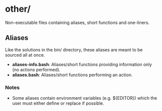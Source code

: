 
# other/

Non-executable files containing aliases, short functions and one-liners.

## Aliases

Like the solutions in the bin/ directory, these aliases are meant to be sourced all at once.

* **aliases-info.bash**: Aliases/short functions providing information only (no actions performed).
* **aliases.bash**: Aliases/short functions performing an action.

### Notes

* Some aliases contain environment variables (e.g. ${EDITOR}) which the user must either define or replace if possible.
